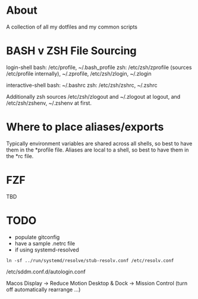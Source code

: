 # About
A collection of all my dotfiles and my common scripts

# BASH v ZSH File Sourcing
login-shell
bash: /etc/profile, ~/.bash_profile
zsh: /etc/zsh/zprofile (sources /etc/profile internally), ~/.zprofile, /etc/zsh/zlogin, ~/.zlogin

interactive-shell
bash: ~/.bashrc
zsh: /etc/zsh/zshrc, ~/.zshrc

Additionally zsh sources /etc/zsh/zlogout and ~/.zlogout at logout, and /etc/zsh/zshenv, ~/.zshenv at first.

# Where to place aliases/exports
Typically environment variables are shared across all shells, so best to have them in the *profile file.
Aliases are local to a shell, so best to have them in the *rc file.

# FZF
TBD

# TODO
- populate gitconfig
- have a sample .netrc file
- if using systemd-resolved
```
ln -sf ../run/systemd/resolve/stub-resolv.conf /etc/resolv.conf
```

/etc/sddm.conf.d/autologin.conf

Macos
Display -> Reduce Motion
Desktop & Dock -> Mission Control (turn off automatically rearrange ...)
